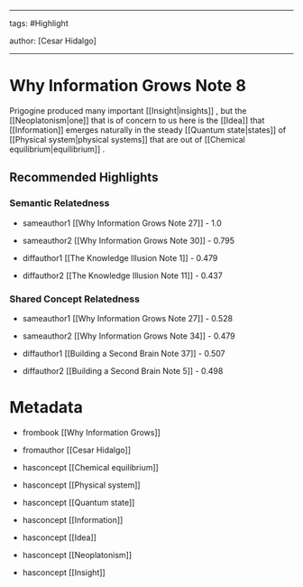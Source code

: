 




---

tags: #Highlight

author: [Cesar Hidalgo]

---
# Why Information Grows Note 8




Prigogine produced many important  [[Insight|insights]] , but the  [[Neoplatonism|one]]  that is of concern to us here is the  [[Idea]]  that  [[Information]]  emerges naturally in the steady  [[Quantum state|states]]  of  [[Physical system|physical systems]]  that are out of  [[Chemical equilibrium|equilibrium]] .


## Recommended Highlights

### Semantic Relatedness


- sameauthor1 [[Why Information Grows Note 27]] - 1.0

- sameauthor2 [[Why Information Grows Note 30]] - 0.795

- diffauthor1 [[The Knowledge Illusion Note 1]] - 0.479

- diffauthor2 [[The Knowledge Illusion Note 11]] - 0.437
### Shared Concept Relatedness


- sameauthor1 [[Why Information Grows Note 27]] - 0.528

- sameauthor2 [[Why Information Grows Note 34]] - 0.479

- diffauthor1 [[Building a Second Brain Note 37]] - 0.507

- diffauthor2 [[Building a Second Brain Note 5]] - 0.498
# Metadata


- frombook [[Why Information Grows]]

- fromauthor [[Cesar Hidalgo]]

- hasconcept [[Chemical equilibrium]]

- hasconcept [[Physical system]]

- hasconcept [[Quantum state]]

- hasconcept [[Information]]

- hasconcept [[Idea]]

- hasconcept [[Neoplatonism]]

- hasconcept [[Insight]]